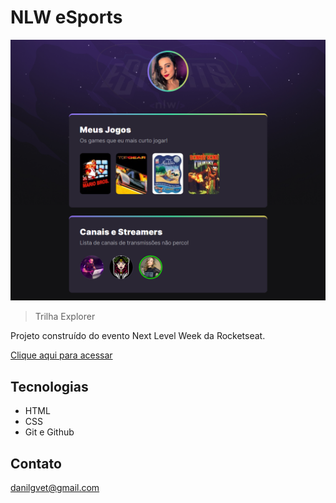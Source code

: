 # NLW eSports

![preview](./.github/preview.png)

> Trilha Explorer

Projeto construído do evento Next Level Week da Rocketseat.

[Clique aqui para acessar](https://danilarissa.github.io/nlw-esports-explorer/)

## Tecnologias

- HTML
- CSS
- Git e Github

## Contato

danilgvet@gmail.com
